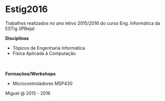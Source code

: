 # Estig2016
Trabalhos realizados no ano letivo 2015/2016 do curso Eng. Informática da ESTig (IPBeja)


**Disciplinas**
* Tópicos de Engenharia Informática
* Física Aplicada à Computação

<br><br>
**Formações/Workshops**
* Microcontroladores MSP430




Miguel @ 2015 - 2016
